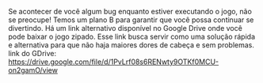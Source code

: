 Se acontecer de você algum bug enquanto estiver executando o jogo, não se preocupe! Temos um plano B para garantir que você possa continuar se divertindo.
Há um link alternativo disponível no Google Drive onde você pode baixar o jogo zipado. Esse link busca servir como uma solução rápida e alternativa para que não haja maiores dores de cabeça e sem problemas.
link do GDrive: https://drive.google.com/file/d/1PvLrf08s6RENwty9OTKf0MCU-on2gamO/view
